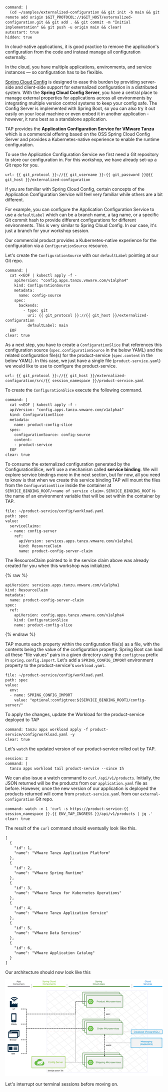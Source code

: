 ```terminal:execute
command: |
  (cd ~/samples/externalized-configuration && git init -b main && git remote add origin $GIT_PROTOCOL://$GIT_HOST/externalized-configuration.git && git add . && git commit -m "Initial implementation" && git push -u origin main && clear)
autostart: true
hidden: true
```

In cloud-native applications, it is good practice to remove the application's configuration from the code and instead manage all configuration externally.

In the cloud, you have multiple applications, environments, and service instances — so configuration has to be flexible.

[Spring Cloud Config](https://docs.spring.io/spring-cloud-config/docs/current/reference/html/) is designed to ease this burden by providing server-side and client-side support for externalized configuration in a distributed system. 
With the **Spring Cloud Config Server**, you have a central place to manage external properties for applications across all environments by integrating multiple version control systems to keep your config safe.
The Config Server is implemented with Spring Boot, so you can also try it out easily on your local machine or even embed it in another application - however, it runs best as a standalone application.

TAP provides the **Application Configuration Service for VMware Tanzu** which is a commercial offering based on the OSS Spring Cloud Config Server and provides a Kubernetes-native experience to enable the runtime configuration.

To use the Application Configuration Service we first need a Git repository to store our configuration in.  For this workshop, we have already set-up a Git repo for you.

```dashboard:open-url
url: {{ git_protocol }}://{{ git_username }}:{{ git_password }}@{{ git_host }}/externalized-configuration
```

If you are familiar with Spring Cloud Config, certain concepts of the Application Configuration Service will feel very familiar while others are a bit different.

For example, you can configure the Application Configuration Service to use a `defaultLabel` which can be a branch name, a tag name, or a specific Git commit hash to provide different configurations for different environments.  This is very similar to Spring Cloud Config.  In our case, it's just a branch for your workshop session.

Our commercial product provides a Kubernetes-native experience for the configuration via a `ConfigurationSource` resource.

Let's create the `ConfigurationSource` with our `defaultLabel` pointing at our Git repo.

```terminal:execute
command: |
  cat <<EOF | kubectl apply -f -
    apiVersion: "config.apps.tanzu.vmware.com/v1alpha4"
    kind: ConfigurationSource
    metadata:
      name: config-source
    spec:
      backends:
        - type: git
          uri: {{ git_protocol }}://{{ git_host }}/externalized-configuration
          defaultLabel: main
  EOF
clear: true
```

As a next step, you have to create a `ConfigurationSlice` that references this configuration source (`spec.configurationSource` in the below YAML) and the related configuration file(s) for the product-service (`spec.content` in the below YAML).
In this case, we just have a single file (`product-service.yaml`) we would like to use to configure the product-service.

```dashboard:open-url
url: {{ git_protocol }}://{{ git_host }}/externalized-configuration/src/{{ session_namespace }}/product-service.yaml
```

To create the `ConfigurationSlice` execute the following command.

```terminal:execute
command: |
  cat <<EOF | kubectl apply -f -
  apiVersion: "config.apps.tanzu.vmware.com/v1alpha4"
  kind: ConfigurationSlice
  metadata:
    name: product-config-slice
  spec:
    configurationSource: config-source
    content:
    - product-service
  EOF
clear: true
```

To consume the externalized configuration generated by the ConfigurationSlice, we'll use a mechanism called **service binding**.  We will explore service bindings more in the next section, but for now, all you need to know
is that when we create this service binding TAP will mount the files from the `ConfigurationSlice` inside the container at `SERVICE_BINDING_ROOT/<name of service claim>`.  `SERVICE_BINDING_ROOT` is the name of an environment variable that will be set within the container by TAP.

```editor:insert-value-into-yaml
file: ~/product-service/config/workload.yaml
path: spec
value:
  serviceClaims:
  - name: config-server
    ref:
      apiVersion: services.apps.tanzu.vmware.com/v1alpha1
      kind: ResourceClaim
      name: product-config-server-claim
```

The ResourceClaim pointed to in the service claim above was already created for you when this workshop was initialized.

{% raw %}
```
apiVersion: services.apps.tanzu.vmware.com/v1alpha1
kind: ResourceClaim
metadata:
  name: product-config-server-claim
spec:
  ref:
    apiVersion: config.apps.tanzu.vmware.com/v1alpha4
    kind: ConfigurationSlice
    name: product-config-slice
```
{% endraw %}

TAP mounts each property within the configuration file(s) as a file, with the contents being 
the value of the configuration property.  Spring Boot can load all these "file values" pairs in a given directory using the `configtree` prefix in `spring.config.import`.  Let's add a `SPRING_CONFIG_IMPORT` environment property to the product-service's `workload.yaml`.

```editor:insert-value-into-yaml
file: ~/product-service/config/workload.yaml
path: spec
value:
  env:
  - name: SPRING_CONFIG_IMPORT
    value: "optional:configtree:${SERVICE_BINDING_ROOT}/config-server/"   
```

To apply the changes, update the Workload for the product-service deployed to TAP
```terminal:execute
command: tanzu apps workload apply -f product-service/config/workload.yaml -y
clear: true
```
Let's `watch` the updated version of our product-service rolled out by TAP.

```terminal:execute
session: 2
command: |
  tanzu apps workload tail product-service --since 1h
```

We can also issue a watch command to `curl` `/api/v1/products`.  Initially, the JSON returned will be the products from our `application.yaml` file as before.  However, once the 
new version of our application is deployed the products returned will come from `product-service.yaml` from our `external-configuration` Git repo.
```terminal:execute
command: watch -n 1 'curl -s https://product-service-{{ session_namespace }}.{{ ENV_TAP_INGRESS }}/api/v1/products | jq .'
clear: true
```

The result of the `curl` command should eventually look like this.

```
[
  {
    "id": 1,
    "name": "VMware Tanzu Application Platform"
  },
  {
    "id": 2,
    "name": "VMware Spring Runtime"
  },
  {
    "id": 3,
    "name": "VMware Tanzu for Kubernetes Operations"
  },
  {
    "id": 4,
    "name": "VMware Tanzu Application Service"
  },
  {
    "id": 5,
    "name": "VMware Data Services"
  },
  {
    "id": 6,
    "name": "VMware Application Catalog"
  }
]
```

Our architecture should now look like this

![Updated architecture with Configuration Service](../images/microservice-architecture-config.png)

Let's interrupt our terminal sessions before moving on.

```terminal:interrupt-all
```
